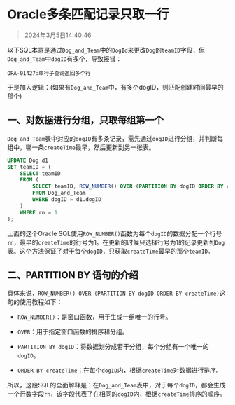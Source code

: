# Oracle多条匹配记录只取一行

> 2024年3月5日14:40:46

以下SQL本意是通过`Dog_and_Team`中的`DogId`来更改`Dog`的`teamID`字段，但`Dog_and_Team`中`dogID`有多个，导致报错：

```text
ORA-01427:单行子查询返回多个行
```

于是加入逻辑：(如果有`Dog_and_Team`中，有多个dogID，则匹配创建时间最早的那个)

## 一、对数据进行分组，只取每组第一个

`Dog_and_Team`表中对应的`dogID`有多条记录，需先通过`dogID`进行分组，并判断每组中，哪一条`createTime`最早，然后更新到另一张表。

```sql
UPDATE Dog d1
SET teamID = (
    SELECT teamID 
    FROM (
        SELECT teamID, ROW_NUMBER() OVER (PARTITION BY dogID ORDER BY createTime) rn
        FROM Dog_and_Team 
        WHERE dogID = d1.dogID
    )
    WHERE rn = 1
);
```

上面的这个Oracle SQL使用`ROW_NUMBER()`函数为每个`dogID`的数据分配一个行号`rn`，最早的`createTime`的行号为1。在更新的时候只选择行号为1的记录更新到`Dog`表。这个方法保证了对于每个`dogID`，只获取`createTime`最早的那个`teamID`。

## 二、PARTITION BY 语句的介绍

具体来说，`ROW_NUMBER() OVER (PARTITION BY dogID ORDER BY createTime)`这句的使用教程如下：

- `ROW_NUMBER()`：是窗口函数，用于生成一组唯一的行号。

- `OVER`：用于指定窗口函数的排序和分组。

- `PARTITION BY dogID`：将数据划分成若干分组，每个分组有一个唯一的`dogID`。

- `ORDER BY createTime`：在每个`dogID`内，根据`createTime`对数据进行排序。

所以，这段SQL的全面解释是：在`Dog_and_Team`表中，对于每个`dogID`，都会生成一个行数字段`rn`，该字段代表了在相同的`dogID`内，根据`createTime`排序的顺序。